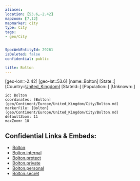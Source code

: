 ```yaml
---
aliases: 
location: [53.6,-2.42]
mapzoom: [7,12] 
mapmarker: city 
type: City
tags:
- geo/City


SpocWebEntityId: 29261
isDeleted: false
confidential: public

title: Bolton
---
```

[geo-lon::-2.42]
[geo-lat::53.6]
[name::Bolton]
[State::]
[Country::[United_Kingdom](geo/Continent/Europe/United_Kingdom.md)]
[StateId::]
[Population::]
[Unknown::]


```leaflet
id: Bolton
coordinates: [Bolton](geo/Continent/Europe/United_Kingdom/City/Bolton.md)
markerFile: [Bolton](geo/Continent/Europe/United_Kingdom/City/Bolton.md)
defaultZoom: 11 
maxZoom: 18
```


## Confidential Links & Embeds: 
- [Bolton](../../../../../../_public/geo/Continent/Europe/United_Kingdom/City/Bolton.md) 
- [Bolton.internal](../../../../../../_internal/geo/Continent/Europe/United_Kingdom/City/Bolton.internal.md) 
- [Bolton.protect](../../../../../../_protect/geo/Continent/Europe/United_Kingdom/City/Bolton.protect.md) 
- [Bolton.private](../../../../../../_private/geo/Continent/Europe/United_Kingdom/City/Bolton.private.md) 
- [Bolton.personal](../../../../../../_personal/geo/Continent/Europe/United_Kingdom/City/Bolton.personal.md) 
- [Bolton.secret](../../../../../../_secret/geo/Continent/Europe/United_Kingdom/City/Bolton.secret.md) 
